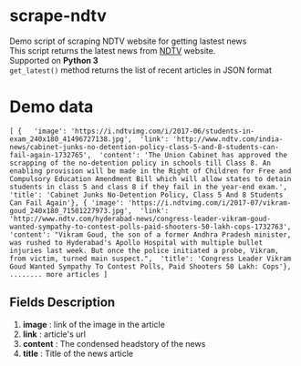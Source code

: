 # scrape-ndtv
Demo script of scraping NDTV website for getting lastest news  
This script returns the latest news from [NDTV](http://www.ndtv.com) website.  
Supported on __Python 3__  
`get_latest()` method returns the list of recent articles in JSON format 
# Demo data
  `[
   {  
    'image': 'https://i.ndtvimg.com/i/2017-06/students-in-exam_240x180_41496727138.jpg', 
    'link': 'http://www.ndtv.com/india-news/cabinet-junks-no-detention-policy-class-5-and-8-students-can-fail-again-1732765', 
    'content': 'The Union Cabinet has approved the scrapping of the no-detention policy in schools till Class 8. An enabling provision will be made in the Right of Children for Free and Compulsory Education Amendment Bill which will allow states to detain students in class 5 and class 8 if they fail in the year-end exam.', 
    'title': 'Cabinet Junks No-Detention Policy, Class 5 And 8 Students Can Fail Again'},
    {
     'image': 'https://i.ndtvimg.com/i/2017-07/vikram-goud_240x180_71501227973.jpg', 
     'link': 'http://www.ndtv.com/hyderabad-news/congress-leader-vikram-goud-wanted-sympathy-to-contest-polls-paid-shooters-50-lakh-cops-1732763', 
     'content': "Vikram Goud, the son of a former Andhra Pradesh minister, was rushed to Hyderabad's Apollo Hospital with multiple bullet injuries last week. But once the police initiated a probe, Vikram, from victim, turned main suspect.", 
     'title': 'Congress Leader Vikram Goud Wanted Sympathy To Contest Polls, Paid Shooters 50 Lakh: Cops'},
     ........ more articles
   ]`  
   
## Fields Description
  1.  __image__   : link of the image in the article  
  2.  __link__    : article's url  
  3.  __content__ : The condensed headstory of the news  
  4.  __title__   : Title of the news article
  
    
